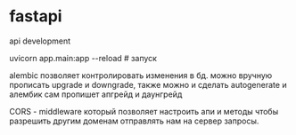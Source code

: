 # fastapi
api development

uvicorn app.main:app --reload   # запуск

alembic позволяет контролировать изменения в бд. можно вручную прописать upgrade и downgrade,
также можно и сделать autogenerate и алембик сам пропишет апгрейд и даунгрейд

CORS - middleware который позволяет настроить апи и методы чтобы разрешить другим доменам отправлять нам на сервер
запросы.

